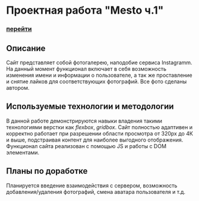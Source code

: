 
# Проектная работа "Mesto ч.1"

### [перейти](https://cookiepatov.github.io/mesto/)

## Описание

Сайт представляет собой фотогалерею, наподобие сервиса Instagramm. На данный момент функционал включает в себя возможность изменения имени и информации о пользователе, а так же проставление и снятие лайков для соответствующих фотографий. Все фото сделаны автором.


## Используемые технологии и методологии

В данной работе демонстрируются навыки владения такими технологиями верстки как *flexbox*, *gridbox*. Сайт полностью адаптивен и корректно работает при разрешении области просмотра от 320px до 4К и выше, подстраивая контент для наиболее выгодного отображения. Функционал сайта реализован с помощью JS и работы с DOM элементами.

## Планы по доработке

Планируется введение взаимодействия с сервером, возможность добавления/удаления фотографий, смена аватара пользователя и т.д.
